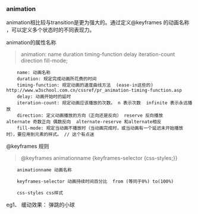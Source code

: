 ### animation

animation相比较与transition是更为强大的。通过定义@keyframes 的动画名称 ，可以定义多个状态时的不同表现力。

animation的属性名称

 > animation: name duration timing-function delay iteration-count direction fill-mode;

```
    name: 动画名称
    duration: 规定完成动画所花费的时间
    timing-function: 规定动画的速度曲线方法  (ease-in这些的)   http://www.w3school.com.cn/cssref/pr_animation-timing-function.asp
    delay: 动画开始时的延时
    iteration-count: 规定动画应该播放的次数。 n 表示次数  infinite 表示永远播放
    direction: 定义动画播放的方向（正向还是反向） reserve 反向播放   alternate 奇数正向 偶数反向  alternate-reserve 和alternate相反
    fill-mode: 规定当动画不播放时（当动画完成时，或当动画有一个延迟未开始播放时），要应用到元素的样式。 // 这个有点迷
```
@keyframes 规则
> @keyframes animationname {keyframes-selector {css-styles;}}

```
    animationname 动画名称

    keyframes-selector 动画持续时间百分比  from (等同于0%) to(100%)

    css-styles css样式
```

eg1、 缓动效果： 弹跳的小球
